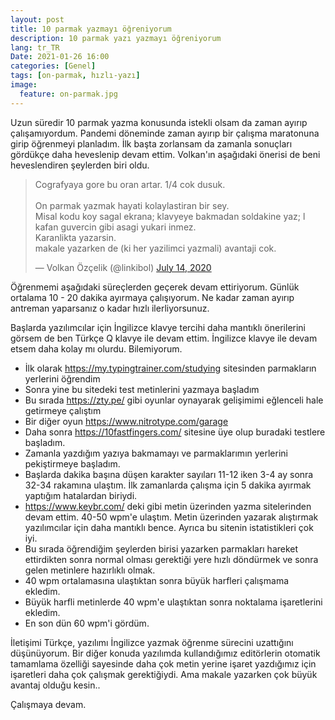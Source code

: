 ```yaml
---
layout: post
title: 10 parmak yazmayı öğreniyorum
description: 10 parmak yazı yazmayı öğreniyorum
lang: tr_TR
Date: 2021-01-26 16:00
categories: [Genel]
tags: [on-parmak, hızlı-yazı]
image:
  feature: on-parmak.jpg
---
```


Uzun süredir 10 parmak yazma konusunda istekli olsam da zaman ayırıp çalışamıyordum. Pandemi döneminde zaman ayırıp bir çalışma maratonuna girip öğrenmeyi planladım. İlk başta zorlansam da zamanla sonuçları gördükçe daha heveslenip devam ettim. Volkan'ın aşağıdaki önerisi de beni heveslendiren şeylerden biri oldu.

<blockquote class="twitter-tweet" data-partner="tweetdeck"><p lang="tr" dir="ltr">Cografyaya gore bu oran artar. 1/4 cok dusuk.<br><br>On parmak yazmak hayati kolaylastiran bir sey.<br>Misal kodu koy sagal ekrana; klavyeye bakmadan soldakine yaz; l kafan guvercin gibi asagi yukari inmez.<br>Karanlikta yazarsin.<br>makale yazarken  de (ki her yazilimci yazmali) avantaji cok.</p>&mdash; Volkan Özçelik (@linkibol) <a href="https://twitter.com/linkibol/status/1283064279705382913?ref_src=twsrc%5Etfw">July 14, 2020</a></blockquote>
<script async src="https://platform.twitter.com/widgets.js" charset="utf-8"></script>

Öğrenmemi aşağıdaki süreçlerden geçerek devam ettiriyorum. Günlük ortalama 10 - 20 dakika ayırmaya çalışıyorum. Ne kadar zaman ayırıp antreman yaparsanız o kadar hızlı ilerliyorsunuz. 

Başlarda yazılımcılar için İngilizce klavye tercihi daha mantıklı önerilerini görsem de ben Türkçe Q klavye ile devam ettim. İngilizce klavye ile devam etsem daha kolay mı olurdu. Bilemiyorum.

 - İlk olarak https://my.typingtrainer.com/studying sitesinden parmakların yerlerini öğrendim
 - Sonra yine bu sitedeki test metinlerini yazmaya başladım 
 - Bu sırada https://zty.pe/ gibi oyunlar oynayarak gelişimimi eğlenceli hale getirmeye çalıştım
 - Bir diğer oyun https://www.nitrotype.com/garage
 - Daha sonra https://10fastfingers.com/ sitesine üye olup buradaki testlere başladım.
 - Zamanla yazdığım yazıya bakmamayı ve parmaklarımın yerlerini pekiştirmeye başladım.
 - Başlarda dakika başına düşen karakter sayıları 11-12 iken 3-4 ay sonra 32-34 rakamına ulaştım. İlk zamanlarda çalışma için 5 dakika ayırmak yaptığım hatalardan biriydi.
 - https://www.keybr.com/ deki gibi metin üzerinden yazma sitelerinden devam ettim. 40-50 wpm'e ulaştım. Metin üzerinden yazarak alıştırmak yazılımcılar için daha mantıklı bence. Ayrıca bu sitenin istatistikleri çok iyi.
 - Bu sırada öğrendiğim şeylerden birisi yazarken parmakları hareket ettirdikten sonra normal olması gerektiği yere hızlı döndürmek ve sonra gelen metinlere hazırlıklı olmak. 
 - 40 wpm ortalamasına ulaştıktan sonra büyük harfleri çalışmama ekledim. 
 - Büyük harfli metinlerde 40 wpm'e ulaştıktan sonra noktalama işaretlerini ekledim. 
 - En son dün 60 wpm'i gördüm.

İletişimi Türkçe, yazılımı İngilizce yazmak öğrenme sürecini uzattığını düşünüyorum. Bir diğer konuda yazılımda kullandığımız editörlerin otomatik tamamlama özelliği sayesinde daha çok metin yerine işaret yazdığımız için işaretleri daha çok çalışmak gerektiğiydi. Ama makale yazarken çok büyük avantaj olduğu kesin..

Çalışmaya devam. 
